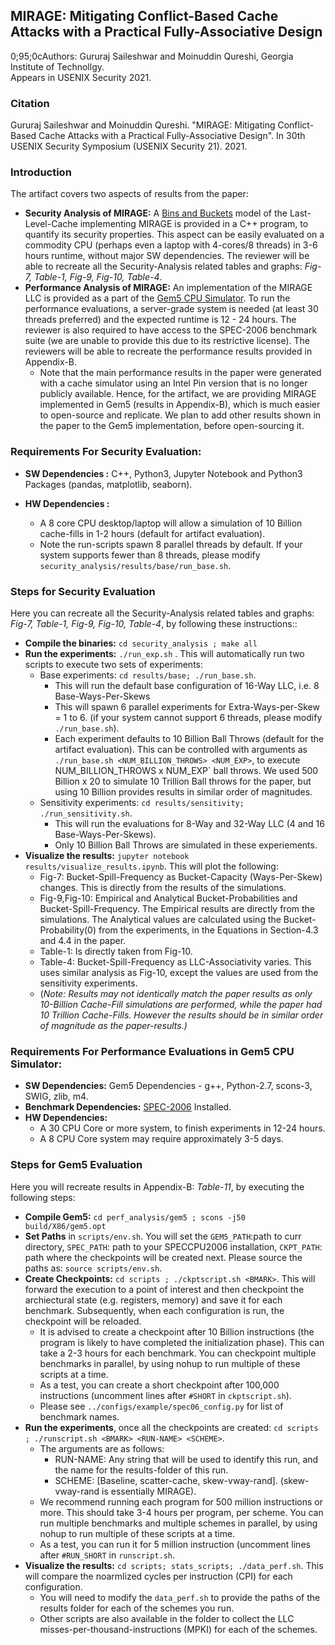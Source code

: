 ## MIRAGE: Mitigating Conflict-Based Cache Attacks with a Practical Fully-Associative Design  
0;95;0cAuthors: Gururaj Saileshwar and Moinuddin Qureshi, Georgia Institute of Technollgy.  
Appears in USENIX Security 2021.   

### Citation
Gururaj Saileshwar and Moinuddin Qureshi. "MIRAGE: Mitigating Conflict-Based Cache Attacks with a Practical Fully-Associative Design". In 30th USENIX Security Symposium (USENIX Security 21). 2021.

### Introduction
The artifact covers two aspects of results from the paper:  

- **Security Analysis of MIRAGE:** A [Bins and Buckets](https://en.wikipedia.org/wiki/Balls_into_bins_problem) model of the Last-Level-Cache implementing MIRAGE is provided in a C++ program, to quantify its security properties.  This aspect can be easily evaluated on a commodity CPU (perhaps even a laptop with 4-cores/8 threads) in 3-6 hours runtime, without major SW dependencies. The reviewer will be able to recreate all the Security-Analysis related tables and graphs: *Fig-7, Table-1, Fig-9, Fig-10, Table-4*. 
- **Performance Analysis of MIRAGE:** An implementation of the MIRAGE LLC is provided as a part of the [Gem5 CPU Simulator](https://www.gem5.org/). To run the performance evaluations, a server-grade system is needed (at least 30 threads preferred) and the expected runtime is 12 - 24 hours. The reviewer is also required to have access to the SPEC-2006 benchmark suite (we are unable to provide this due to its restrictive license). The reviewers will be able to recreate the performance results provided in Appendix-B.  
  - Note that the main performance results in the paper were generated with a cache simulator using an Intel Pin version that is no longer publicly available. Hence, for the artifact, we are providing MIRAGE implemented in Gem5 (results in Appendix-B), which is much easier to open-source and replicate. We plan to add other results shown in the paper to the Gem5 implementation, before open-sourcing it.

### Requirements For Security Evaluation:  
 - **SW Dependencies :**  C++, Python3, Jupyter Notebook and Python3 Packages (pandas, matplotlib, seaborn).   

 - **HW Dependencies :**
   - A 8 core CPU desktop/laptop will allow a simulation of 10 Billion cache-fills in 1-2 hours (default for artifact evaluation).   
   - Note the run-scripts spawn 8 parallel threads by default. If your system supports fewer than 8 threads, please modify `security_analysis/results/base/run_base.sh`.  

### Steps for Security Evaluation  
Here you can recreate all the Security-Analysis related tables and graphs: *Fig-7, Table-1, Fig-9, Fig-10, Table-4*, by following these instructions::  
- **Compile the binaries:** `cd security_analysis ; make all`  
- **Run the experiments:** `./run_exp.sh` . This will automatically run two scripts to execute two sets of experiments:
  - Base experiments: `cd results/base; ./run_base.sh`.
      * This will run the default base configuration of 16-Way LLC, i.e. 8 Base-Ways-Per-Skews
      * This will spawn 6 parallel experiments for Extra-Ways-per-Skew = 1 to 6.  (if your system cannot support 6 threads, please modify `./run_base.sh`).
      * Each experiment defaults to 10 Billion Ball Throws (default for the artifact evaluation). This can be controlled with arguments as `./run_base.sh <NUM_BILLION_THROWS> <NUM_EXP>`, to execute NUM_BILLION_THROWS x NUM_EXP` ball throws. We used 500 Billion x 20 to simulate 10 Trillion Ball throws for the paper, but using 10 Billion provides results in similar order of magnitudes.
  - Sensitivity experiments: `cd results/sensitivity; ./run_sensitivity.sh`.
      * This will run the evaluations for 8-Way and 32-Way LLC (4 and 16 Base-Ways-Per-Skews).
      * Only  10 Billion Ball Throws are simulated in these experiements.
- **Visualize the results:** `jupyter notebook results/visualize_results.ipynb`. This will plot the following:
  - Fig-7: Bucket-Spill-Frequency as Bucket-Capacity (Ways-Per-Skew) changes. This is directly from the results of the simulations.
  - Fig-9,Fig-10: Empirical and Analytical Bucket-Probabilities and Bucket-Spill-Frequency. The Empirical results are directly from the simulations. The Analytical values are calculated using the Bucket-Probability(0) from the experiments, in the Equations in Section-4.3 and 4.4 in the paper.
  - Table-1: Is directly taken from Fig-10.
  - Table-4: Bucket-Spill-Frequency as LLC-Associativity varies. This uses similar analysis as Fig-10, except the values are used from the sensitivity experiments.
  - (*Note: Results may not identically match the paper results as only 10-Billion Cache-Fill simulations are performed, while the paper had 10 Trillion Cache-Fills. However the results should be in similar order of magnitude as the paper-results.)*
      
  

### Requirements For Performance Evaluations in Gem5 CPU Simulator:
   - **SW Dependencies:** Gem5 Dependencies - g++, Python-2.7, scons-3, SWIG, zlib, m4.   
   - **Benchmark Dependencies:** [SPEC-2006](https://www.spec.org/cpu2006/) Installed.
   - **HW Dependencies:** 
     - A 30 CPU Core or more system, to finish experiments in 12-24 hours. 
     - A 8 CPU Core system may require approximately 3-5 days.


### Steps for Gem5 Evaluation
Here you will recreate results in Appendix-B: *Table-11*, by executing the following steps:
- **Compile Gem5:** `cd perf_analysis/gem5 ; scons -j50 build/X86/gem5.opt`
- **Set Paths** in `scripts/env.sh`. You will set the `GEM5_PATH`:path to curr directory, `SPEC_PATH`: path to your SPECCPU2006 installation, `CKPT_PATH`: path where the checkpoints will be created next. Please source the paths as: `source scripts/env.sh`.
- **Create Checkpoints:** `cd scripts ; ./ckptscript.sh <BMARK>`. This will forward the execution to a point of interest and then checkpoint the archiectural state (e.g. registers, memory) and save it for each benchmark. Subsequently, when each configuration is run, the checkpoint will be reloaded.
  - It is advised to create a checkpoint after 10 Billion instructions (the program is likely to have completed the initialization phase). This can take a 2-3 hours for each benchmark. You can checkpoint multiple benchmarks in parallel, by using nohup to run multiple of these scripts at a time.  
  - As a test, you can create a short checkpoint after 100,000 instructions (uncomment lines after `#SHORT` in `ckptscript.sh`).
  - Please see `../configs/example/spec06_config.py` for list of benchmark names.
- **Run the experiments**, once all the checkpoints are created: `cd scripts ; ./runscript.sh <BMARK> <RUN-NAME> <SCHEME>`.
  - The arguments are as follows:
      * RUN-NAME: Any string that will be used to identify this run, and the name for the results-folder of this run.
      * SCHEME: [Baseline, scatter-cache, skew-vway-rand]. (skew-vway-rand is essentially MIRAGE).
  - We recommend running each program for 500 million instructions or more. This should take 3-4 hours per program, per scheme. You can run multiple benchmarks and multiple schemes in parallel, by using nohup to run multiple of these scripts at a time.
  - As a test, you can run it for 5 million instruction (uncomment lines after `#RUN_SHORT` in `runscript.sh`.  
- **Visualize the results:** `cd scripts; stats_scripts; ./data_perf.sh`. This will compare the noarmlized cycles per instruction (CPI) for each configuration.
  - You will need to modify the `data_perf.sh` to provide the paths of the results folder for each of the schemes you run.
  - Other scripts are also available in the folder to collect the LLC misses-per-thousand-instructions (MPKI) for each of the schemes.
 
